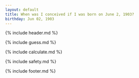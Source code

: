 ```yaml
---
layout: default
title: When was I conceived if I was born on June 2, 1903?
birthday: Jun 02, 1903
---
```


{% include header.md %}

{% include guess.md %}

{% include calculate.md %}

{% include safety.md %}

{% include footer.md %}



